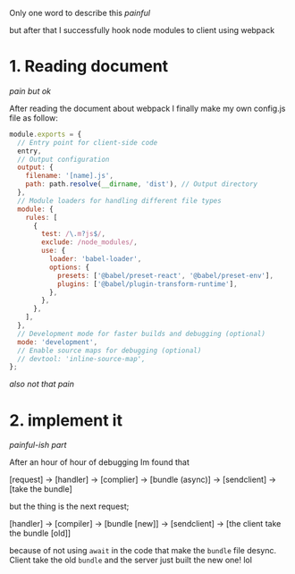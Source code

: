 Only one word to describe this _painful_

but after that I successfully hook node modules to client using webpack

# 1. Reading document
_pain but ok_

After reading the document about webpack I finally make my own config.js file as follow:

```js
module.exports = {
  // Entry point for client-side code
  entry,
  // Output configuration
  output: {
    filename: '[name].js',
    path: path.resolve(__dirname, 'dist'), // Output directory
  },
  // Module loaders for handling different file types
  module: {
    rules: [
      {
        test: /\.m?js$/,
        exclude: /node_modules/,
        use: {
          loader: 'babel-loader',
          options: {
            presets: ['@babel/preset-react', '@babel/preset-env'],
            plugins: ['@babel/plugin-transform-runtime'],
          },
        },
      },
    ],
  },
  // Development mode for faster builds and debugging (optional)
  mode: 'development',
  // Enable source maps for debugging (optional)
  // devtool: 'inline-source-map',
};
```

_also not that pain_
# 2. implement it
_painful-ish part_

After an hour of hour of debugging
Im found that

[request] -> [handler] -> [complier] -> [bundle (async)] -> [sendclient] -> [take the bundle]

but the thing is the next request;

[handler] -> [compiler] -> [bundle [new]] -> [sendclient] -> [the client take the bundle [old]]

because of not using `await` in the code that make the `bundle` file desync. Client take the old `bundle` and the server just built the new one!
lol